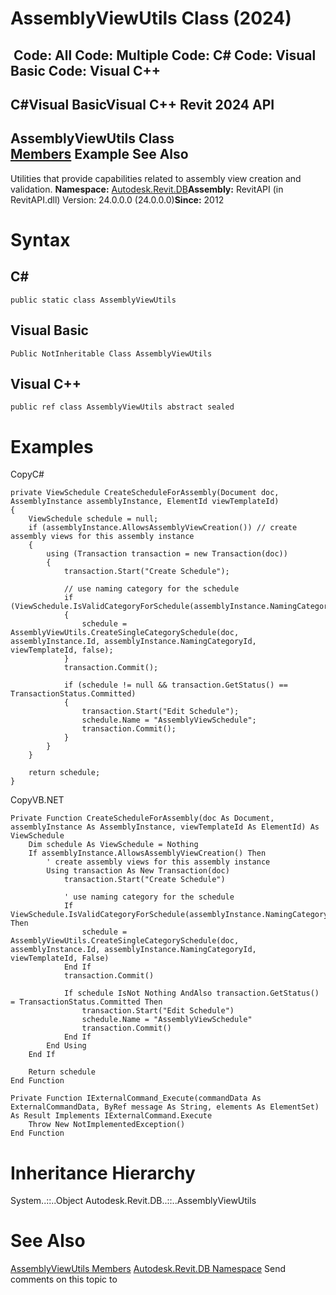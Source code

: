 # AssemblyViewUtils Class (2024)

﻿
 Code: All Code: Multiple Code: C# Code: Visual Basic Code: Visual C++   
---  
C#Visual BasicVisual C++
Revit 2024 API  
---  
AssemblyViewUtils Class  
[Members](833459ca-6fcc-7eaa-0951-e147014a9a2a.md "AssemblyViewUtils Members") Example See Also  
---  
Utilities that provide capabilities related to assembly view creation and validation. 
**Namespace:** [Autodesk.Revit.DB](87546ba7-461b-c646-cbb1-2cb8f5bff8b2.md "Autodesk.Revit.DB Namespace")**Assembly:** RevitAPI (in RevitAPI.dll) Version: 24.0.0.0 (24.0.0.0)**Since:** 2012 
# Syntax
C#  
---  
```text
public static class AssemblyViewUtils
```
  
Visual Basic  
---  
```text
Public NotInheritable Class AssemblyViewUtils
```
  
Visual C++  
---  
```text
public ref class AssemblyViewUtils abstract sealed
```
  
# Examples
CopyC#
```text
private ViewSchedule CreateScheduleForAssembly(Document doc, AssemblyInstance assemblyInstance, ElementId viewTemplateId)
{
    ViewSchedule schedule = null;
    if (assemblyInstance.AllowsAssemblyViewCreation()) // create assembly views for this assembly instance
    {
        using (Transaction transaction = new Transaction(doc))
        {
            transaction.Start("Create Schedule");

            // use naming category for the schedule
            if (ViewSchedule.IsValidCategoryForSchedule(assemblyInstance.NamingCategoryId))
            {
                schedule = AssemblyViewUtils.CreateSingleCategorySchedule(doc, assemblyInstance.Id, assemblyInstance.NamingCategoryId, viewTemplateId, false);
            }
            transaction.Commit();

            if (schedule != null && transaction.GetStatus() == TransactionStatus.Committed)
            {
                transaction.Start("Edit Schedule");
                schedule.Name = "AssemblyViewSchedule";
                transaction.Commit();
            }
        }
    }

    return schedule;
}
```

CopyVB.NET
```text
Private Function CreateScheduleForAssembly(doc As Document, assemblyInstance As AssemblyInstance, viewTemplateId As ElementId) As ViewSchedule
    Dim schedule As ViewSchedule = Nothing
    If assemblyInstance.AllowsAssemblyViewCreation() Then
        ' create assembly views for this assembly instance
        Using transaction As New Transaction(doc)
            transaction.Start("Create Schedule")

            ' use naming category for the schedule
            If ViewSchedule.IsValidCategoryForSchedule(assemblyInstance.NamingCategoryId) Then
                schedule = AssemblyViewUtils.CreateSingleCategorySchedule(doc, assemblyInstance.Id, assemblyInstance.NamingCategoryId, viewTemplateId, False)
            End If
            transaction.Commit()

            If schedule IsNot Nothing AndAlso transaction.GetStatus() = TransactionStatus.Committed Then
                transaction.Start("Edit Schedule")
                schedule.Name = "AssemblyViewSchedule"
                transaction.Commit()
            End If
        End Using
    End If

    Return schedule
End Function

Private Function IExternalCommand_Execute(commandData As ExternalCommandData, ByRef message As String, elements As ElementSet) As Result Implements IExternalCommand.Execute
    Throw New NotImplementedException()
End Function
```

# Inheritance Hierarchy
System..::..Object Autodesk.Revit.DB..::..AssemblyViewUtils
# See Also
[AssemblyViewUtils Members](833459ca-6fcc-7eaa-0951-e147014a9a2a.md "AssemblyViewUtils Members")
[Autodesk.Revit.DB Namespace](87546ba7-461b-c646-cbb1-2cb8f5bff8b2.md "Autodesk.Revit.DB Namespace")
Send comments on this topic to 